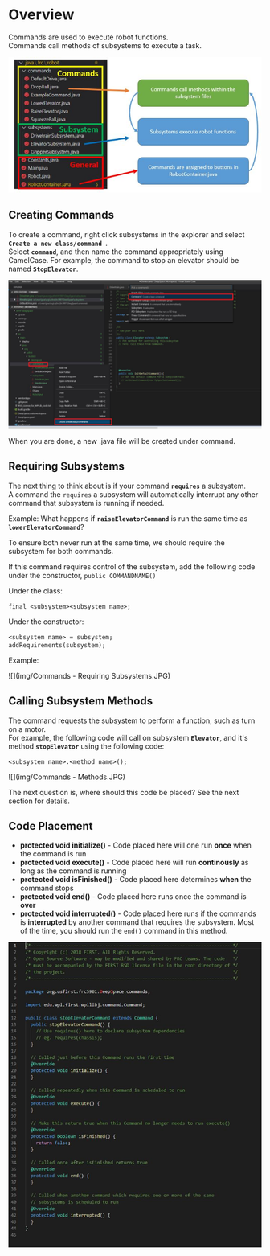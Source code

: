 # Overview
Commands are used to execute robot functions.   
Commands call methods of subsystems to execute a task.

![](img/FlowCommand.JPG)

## Creating Commands

To create a command, right click subsystems in the explorer and select **`Create a new class/command `**.   
Select  **`command`**, and then name the command appropriately using CamelCase. 
For example, the command to stop an elevator should be named **`StopElevator`**.
  
![](img/CreateCommand.JPG)

When you are done, a new .java file will be created under command.

## Requiring Subsystems

The next thing to think about is if your command **`requires`** a subsystem.  
A command the `requires` a subsystem will automatically interrupt any other command that subsystem is running if needed.

Example: What happens if **`raiseElevatorCommand`** is run the same time as **`lowerElevatorCommand`**?   

To ensure both never run at the same time, we should require the subsystem for both commands.

If this command requires  control of the subsystem, add the following code under the constructor, `public COMMANDNAME()`

Under the class:
```
final <subsystem><subsystem name>;
```

Under the constructor:

```
<subsystem name> = subsystem;
addRequirements(subsystem);
```
Example: 

![](img/Commands - Requiring Subsystems.JPG)


## Calling Subsystem Methods
The command requests the subsystem to perform a function, such as turn on a motor.   
For example, the following code will call on subsystem **`Elevator`**, and it's method **`stopElevator`** using the following code:

```
<subsystem name>.<method name>();
```

![](img/Commands - Methods.JPG)

The next question is, where should this code be placed? See the next section for details.

## Code Placement

* **protected void initialize()** - Code placed here will one run **once** when the command is run
* **protected void execute()** - Code placed here will run **continously** as long as the command is running
* **protected void isFinished()** - Code placed here determines **when** the command stops
* **protected void end()** - Code placed here runs once the command is **over**
* **protected void interrupted()** - Code placed here runs if the commands is **interrupted** by another command that requires the subsystem. Most of the time, you should run the `end()` command in this method.

![](img/CreatedCommand.JPG)



